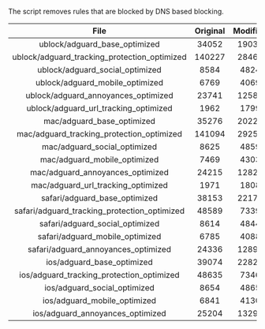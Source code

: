 The script removes rules that are blocked by DNS based blocking.


| File | Original | Modified |
|:----:|:-----:|:-----:|
| ublock/adguard_base_optimized | 34052 | 19039 |
| ublock/adguard_tracking_protection_optimized | 140227 | 28468 |
| ublock/adguard_social_optimized | 8584 | 4824 |
| ublock/adguard_mobile_optimized | 6769 | 4069 |
| ublock/adguard_annoyances_optimized | 23741 | 12581 |
| ublock/adguard_url_tracking_optimized | 1962 | 1799 |
| mac/adguard_base_optimized | 35276 | 20228 |
| mac/adguard_tracking_protection_optimized | 141094 | 29255 |
| mac/adguard_social_optimized | 8625 | 4859 |
| mac/adguard_mobile_optimized | 7469 | 4303 |
| mac/adguard_annoyances_optimized | 24215 | 12826 |
| mac/adguard_url_tracking_optimized | 1971 | 1808 |
| safari/adguard_base_optimized | 38153 | 22176 |
| safari/adguard_tracking_protection_optimized | 48589 | 7339 |
| safari/adguard_social_optimized | 8614 | 4844 |
| safari/adguard_mobile_optimized | 6785 | 4088 |
| safari/adguard_annoyances_optimized | 24336 | 12896 |
| ios/adguard_base_optimized | 39074 | 22827 |
| ios/adguard_tracking_protection_optimized | 48635 | 7346 |
| ios/adguard_social_optimized | 8654 | 4865 |
| ios/adguard_mobile_optimized | 6841 | 4130 |
| ios/adguard_annoyances_optimized | 25204 | 13293 |